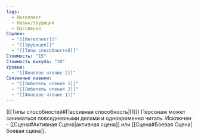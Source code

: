 ```yaml
---
tags:
  - Интеллект
  - Навык/Эрудиция
  - Пассивная
Ссылки:
  - "[[Интеллект]]"
  - "[[Эрудиция]]"
  - "[[Типы способностей]]"
Стоимость: "15"
Стоимость выкупа: "30"
Уровни:
  - "[[Фоновое чтение 2]]"
Связанные навыки:
  - "[[Любитель чтения 1]]"
  - "[[Любитель чтения 2]]"
  - "[[Фоновое чтение 1]]"
---
```

([[Типы способностей#Пассивная способность|П]]) Персонаж может заниматься повседневными делами и одновременно читать. Исключен - [[Сцена#Активная Сцена|активная сцена]] или [[Сцена#Боевая Сцена|боевая сцена]].